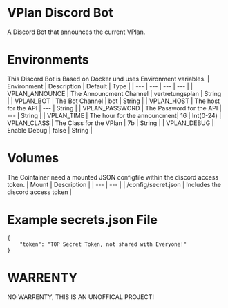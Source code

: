 # VPlan Discord Bot
A Discord Bot that announces the current VPlan.

# Environments
This Discord Bot is Based on Docker und uses Environment variables.
| Environment | Description | Default | Type |
| --- | --- | --- | --- |
| VPLAN_ANNOUNCE | The Announcment Channel | vertretungsplan | String |
| VPLAN_BOT | The Bot Channel | bot | String |
| VPLAN_HOST | The host for the API | --- | String |
| VPLAN_PASSWORD | The Password for the API | --- | String |
| VPLAN_TIME | The hour for the announcment| 16 | Int(0-24)
| VPLAN_CLASS | The Class for the VPlan | 7b | String |
| VPLAN_DEBUG | Enable Debug | false | String |

# Volumes
The Cointainer need a mounted JSON configfile within the discord access token.
| Mount | Description |
| --- | --- |
| /config/secret.json | Includes the discord access token |

# Example secrets.json File
```
{
    "token": "TOP Secret Token, not shared with Everyone!"
}
```

# WARRENTY
NO WARRENTY, THIS IS AN UNOFFICAL PROJECT!

